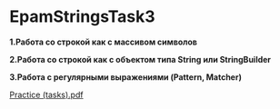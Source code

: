 # EpamStringsTask3

**1.Работа со строкой как с массивом символов**

**2.Работа со строкой как с объектом типа String или StringBuilder**

**3.Работа с регулярными выражениями (Pattern, Matcher)**

[Practice (tasks).pdf](https://github.com/AkylichAndrei/EpamStringsTask3/files/8654053/Practice.tasks.pdf)
